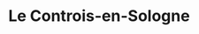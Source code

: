 ---
title: Le Controis-en-Sologne
url: /le-controis-en-sologne/
latitude: 47.431
longitude: 1.439
---